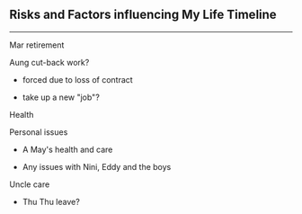 ## Risks and Factors influencing My Life Timeline
---

Mar retirement

Aung cut-back work? 

- forced due to loss of contract

- take up a new "job"?

Health

Personal issues

- A May's health and care

- Any issues with Nini, Eddy and the boys

Uncle care

- Thu Thu leave?


